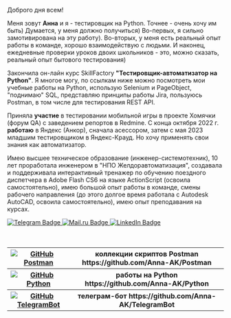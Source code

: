 <div>
<p>   Доброго дня всем!
<p>   Меня зовут <b> Анна</b> и я - тестировщик на Python. Точнее - очень хочу им быть) Думается, у меня должно получиться) Во-первых, я сильно замотивирована на эту работу). Во-вторых, у меня есть реальный опыт работы в команде, хорошо взаимодействую с людьми. И наконец, ежедневные проверки уроков двоих школьников - это, можно сказать, реальный опыт бытового тестирования) 
<p>   Закончила он-лайн курс SkillFactory <b>"Тестировщик-автоматизатор на Python"</b>. Я многое могу, по ссылкам ниже можно посмотреть мои учебные работы на Python, использую Selenium и PageObject, "поднимаю" SQL, представляю принципы работы Jira, пользуюсь Postman, в том числе для тестирования REST API. 
<p>   Приняла <b>участие</b> в тестировании мобильной игры в проекте Хомячки (форум QA) с заведением репортов в Redmine. С конца октября 2022 г. <b>работаю</b> в Яндекс (Анкор), сначала асессором, затем с мая 2023 младшим тестировщиком в Яндекс-Крауд. Но хочу применять свои знания как автоматизатор.
<p>   Имею высшее техническое образование (инженер-системотехник), 10 лет проработала инженером в "НПО Желдоравтоматизация", создавала и поддерживала интерактивный тренажер по обучению поездного диспетчера в Adobe Flash CS6 на языке ActionScript (освоила самостоятельно), имею большой опыт работы в команде, смены рабочего направления (до этого долгое время работала с Autodesk AutoCAD, освоила самостоятельно), имею опыт преподавания на курсах.
</div>
<div id="badges">
<a href="https://t.me/Anna_AnKo">
    <img src="https://img.shields.io/badge/Telegram-white?style=for-the-badge&logo=Telegram&logoColor=white" alt="Telegram Badge"/>
  </a>
<a href="mailto:anabel@list.ru">
    <img src="https://img.shields.io/badge/Mail.ru-white?style=for-the-badge&logo=Mail.ru&logoColor=blue" alt="Mail.ru Badge"/>
  </a>
<a href="https://www.linkedin.com/in/anna-kozlova-bb1548228/">
    <img src="https://img.shields.io/badge/LinkedIn-blue?style=for-the-badge&logo=linkedin&logoColor=white" alt="LinkedIn Badge"/>
  </a>
  <br>
  </div>
  <br><br>
  <div>
  <table>
  <tr>
    <th><a href="https://github.com/Anna-AK/Postman">
    <img src="https://voyager.postman.com/logo/postman-logo-icon-orange.svg" alt="GitHub Postman"/>
  </a></th><th> коллекции скриптов Postman https://github.com/Anna-AK/Postman</th></tr>
  <tr>
  <tr>
    <th><a href="https://github.com/Anna-AK/Python">
    <img src="https://img.shields.io/badge/Python-blue?style=for-the-badge&logo=Python&logoColor=white" alt="GitHub Python"/>
  </a></th><th> работы на Python https://github.com/Anna-AK/Python</th></tr>
 <tr>
    <th><a href="https://github.com/Anna-AK/TelegramBot">
    <img src="https://img.shields.io/badge/TelegramBot-blue?style=for-the-badge&logo=Telegram&logoColor=white" alt="GitHub TelegramBot"/>
  </a></th><th> телеграм-бот https://github.com/Anna-AK/TelegramBot</th></tr>
<!--  <tr>
    <th><a href="https://github.com/Anna-AK/TelegramBot">
    <img src="https://img.shields.io/badge/Postman-blue?style=for-the-badge&logo=Postman&logoColor=white" alt="GitHub TelegramBot"/>
  </a></th><th> коллекция Postman https://github.com/Anna-AK/Postman</th>
  </tr> -->
</table>
